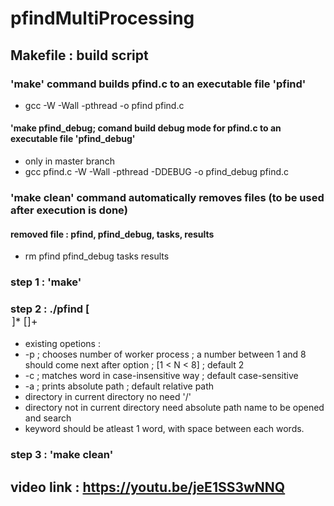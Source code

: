# pfindMultiProcessing
## Makefile : build script
### 'make' command builds pfind.c to an executable file 'pfind'
+ gcc -W -Wall -pthread -o pfind pfind.c
#### 'make pfind_debug; comand build debug mode for pfind.c to an executable file 'pfind_debug'
+ only in master branch
+ gcc pfind.c -W -Wall -pthread -DDEBUG -o pfind_debug pfind.c
### 'make clean' command automatically removes files (to be used after execution is done) 
#### removed file : pfind, pfind_debug, tasks, results
+ rm pfind pfind_debug tasks results
### step 1 : 'make'
### step 2 : ./pfind [<option>]* <dir> [<keyword>]+
+ existing opetions :
+ -p ; chooses number of worker process ; a number between 1 and 8 should come next after option ; [1 < N < 8] ; default 2
+ -c ; matches word in case-insensitive way ; default case-sensitive 
+ -a ; prints absolute path ; default relative path
+ directory in current directory no need '/'
+ directory not in current directory need absolute path name to be opened and search
+ keyword should be atleast 1 word, with space between each words.
### step 3 : 'make clean'
## video link : https://youtu.be/jeE1SS3wNNQ
